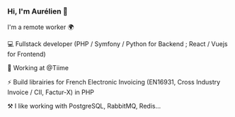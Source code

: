 ### Hi, I'm Aurélien 👋

I'm a remote worker 🌍

💻 Fullstack developer (PHP / Symfony / Python for Backend ; React / Vuejs for Frontend)

💼 Working at @Tiime

⚡ Build librairies for French Electronic Invoicing (EN16931, Cross Industry Invoice / CII, Factur-X) in PHP

⚒️ I like working with PostgreSQL, RabbitMQ, Redis...
